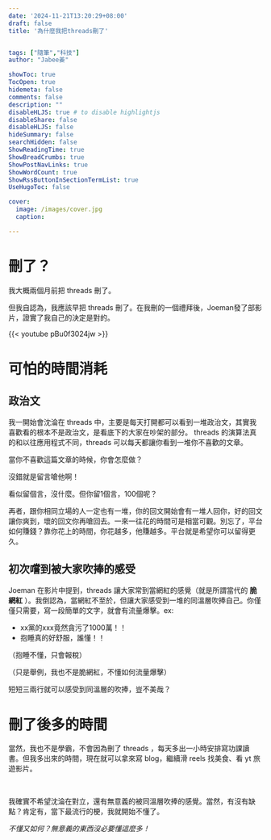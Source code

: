 ```yaml
---
date: '2024-11-21T13:20:29+08:00'
draft: false
title: '為什麼我把threads刪了'


tags: ["隨筆","科技"]
author: "Jabee姜"

showToc: true
TocOpen: true
hidemeta: false
comments: false
description: ""
disableHLJS: true # to disable highlightjs
disableShare: false
disableHLJS: false
hideSummary: false
searchHidden: false
ShowReadingTime: true
ShowBreadCrumbs: true
ShowPostNavLinks: true
ShowWordCount: true
ShowRssButtonInSectionTermList: true
UseHugoToc: false

cover:
  image: /images/cover.jpg
  caption: 

---
```


# 刪了？

我大概兩個月前把 threads 刪了。

但我自認為，我應該早把 threads 刪了。在我刪的一個禮拜後，Joeman發了部影片，證實了我自己的決定是對的。

{{< youtube pBu0f3024jw >}}

# 可怕的時間消耗

## 政治文

我一開始會沈淪在 threads 中，主要是每天打開都可以看到一堆政治文，其實我喜歡看的根本不是政治文，是看底下的大家在吵架的部分。 threads 的演算法真的和以往應用程式不同，threads 可以每天都讓你看到一堆你不喜歡的文章。

當你不喜歡這篇文章的時候，你會怎麼做？

沒錯就是留言嗆他啊！

看似留個言，沒什麼。但你留1個言，100個呢？

再者，跟你相同立場的人一定也有一堆，你的回文開始會有一堆人回你，好的回文讓你爽到，壞的回文你再嗆回去。一來一往花的時間可是相當可觀。別忘了，平台如何賺錢？靠你花上的時間，你花越多，他賺越多。平台就是希望你可以留得更久。

## 初次嚐到被大家吹捧的感受

Joeman 在影片中提到，threads 讓大家常到當網紅的感覺（就是所謂當代的 **脆網紅** ）。我倒認為，當網紅不至於，但讓大家感受到一堆的同溫層吹捧自己。你僅僅只需要，寫一段簡單的文字，就會有流量爆擊。ex:

- xx黨的xxx竟然貪污了1000萬！！
- 抱睡真的好舒服，誰懂！！

（抱睡不懂，只會報稅）

（只是舉例，我也不是脆網紅，不懂如何流量爆擊）

短短三兩行就可以感受到同溫層的吹捧，豈不美哉？

# 刪了後多的時間

當然，我也不是學霸，不會因為刪了 threads ，每天多出一小時安排寫功課讀書。但我多出來的時間，現在就可以拿來寫 blog，繼續滑 reels 找美食、看 yt 旅遊影片。

<br>



我確實不希望沈淪在對立，還有無意義的被同溫層吹捧的感覺。當然，有沒有缺點？肯定有，當下最流行的梗，我就開始不懂了。

*不懂又如何？無意義的東西沒必要懂這麼多！*

